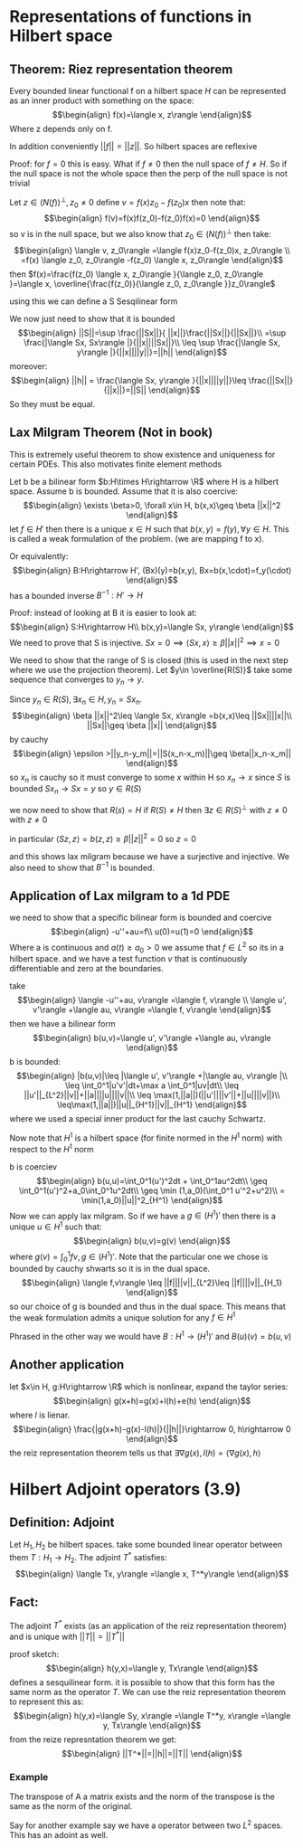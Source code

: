 # Representations of functions in Hilbert space

## Theorem: Riez representation theorem

Every bounded linear functional f on a hilbert space $H$ can be represented as an inner product with something on the space:
$$\begin{align}
f(x)=\langle x, z\rangle
\end{align}$$
Where z depends only on f.

In addition conveniently $||f||= ||z||$. So hilbert spaces are reflexive

Proof:
for $f=0$ this is easy. What if $f\neq 0$ then the null space of $f\neq H$. So if the null space is not the whole space then the perp of the null space is not trivial

Let $z\in (N(f))^\perp,z_0\neq 0$ define $v=f(x)z_0-f(z_0)x$ then note that:
$$\begin{align}
f(v)=f(x)f(z_0)-f(z_0)f(x)=0
\end{align}$$
so v is in the null space, but we also know that $z_0\in (N(f))^\perp$ then take:
$$\begin{align}
\langle v, z_0\rangle =\langle f(x)z_0-f(z_0)x, z_0\rangle \\
=f(x) \langle z_0, z_0\rangle -f(z_0) \langle x, z_0\rangle
\end{align}$$
then $f(x)=\frac{f(z_0) \langle x, z_0\rangle }{\langle z_0, z_0\rangle }=\langle x, \overline{\frac{f(z_0)}{\langle z_0, z_0\rangle }}z_0\rangle$

using this we can define a S Sesqilinear form

We now just need to show that it is bounded
$$\begin{align}
||S||=\sup \frac{||Sx||}{ ||x||}\frac{||Sx||}{||Sx||}\\
=\sup \frac{|\langle Sx, Sx\rangle |}{||x||||Sx||}\\
\leq \sup \frac{|\langle Sx, y\rangle |}{||x||||y||}=||h||
\end{align}$$
moreover:
$$\begin{align}
||h|| = \frac{\langle Sx, y\rangle }{||x||||y||}\leq \frac{||Sx||}{||x||}=||S||
\end{align}$$
So they must be equal.

## Lax Milgram Theorem (Not in book)
This is extremely useful theorem to show existence and uniqueness for certain PDEs. This also motivates finite element methods

Let b be a bilinear form $b:H\times H\rightarrow \R$ where H is a hilbert space. Assume b is bounded. Assume that it is also coercive:
$$\begin{align}
\exists \beta>0, \forall x\in H, b(x,x)\geq \beta ||x||^2
\end{align}$$
let $f\in H'$ then there is a unique $x\in H$ such that $b(x,y)=f(y),\forall y\in H$. This is called a weak formulation of the problem. (we are mapping f to x).

Or equivalently:
$$\begin{align}
B:H\rightarrow H', (Bx)(y)=b(x,y), Bx=b(x,\cdot)=f_y(\cdot)
\end{align}$$
has a bounded inverse $B^{-1}:H'\rightarrow H$
<!-- NOTE: We shouldn't memorize this, but portions of this proof will come up on the test -->

Proof: instead of looking at B it is easier to look at:
$$\begin{align}
S:H\rightarrow H\\
b(x,y)=\langle Sx, y\rangle
\end{align}$$
We need to prove that S is injective. $Sx=0\implies \langle Sx, x\rangle \geq \beta ||x||^2\implies x=0$

We need to show that the range of S is closed (this is used in the next step where we use the projection theorem). Let $y\in \overline{R(S)}$ take some sequence that converges to $y_n\rightarrow y$.

Since $y_n\in R(S),\exists x_n\in H,y_n=Sx_n$.
$$\begin{align}
\beta ||x||^2\leq \langle Sx, x\rangle =b(x,x)\leq ||Sx||||x||\\
||Sx||\geq \beta ||x||
\end{align}$$
by cauchy
$$\begin{align}
\epsilon >||y_n-y_m||=||S(x_n-x_m)||\geq \beta||x_n-x_m||
\end{align}$$
so $x_n$ is cauchy so it must converge to some $x$ within H so $x_n\rightarrow x$ since $S$ is bounded $Sx_n\rightarrow Sx=y$ so $y\in R(S)$

we now need to show that $R(s)=H$ if $R(S)\neq H$ then $\exists z\in R(S)^\perp$ with $z\neq 0$ with $z\neq 0$

in particular $\langle Sz, z\rangle =b(z,z)\geq \beta ||z||^2=0$ so $z=0$

and this shows lax milgram because we have a surjective and injective. We also need to show that $B^{-1}$ is bounded.

## Application of Lax milgram to a 1d PDE
we need to show that a specific bilinear form is bounded and coercive
$$\begin{align}
-u''+au=f\\
u(0)=u(1)=0
\end{align}$$
Where a is continuous and $a(t)\geq a_0>0$ we assume that $f\in L^2$ so its in a hilbert space. and we have a test function $v$ that is continuously differentiable and zero at the boundaries.

take
$$\begin{align}
\langle -u''+au, v\rangle =\langle f, v\rangle \\
\langle u', v'\rangle +\langle au, v\rangle =\langle f, v\rangle
\end{align}$$
then we have a bilinear form
$$\begin{align}
b(u,v)=\langle u', v'\rangle +\langle au, v\rangle
\end{align}$$
b is bounded:
$$\begin{align}
|b(u,v)|\leq |\langle u', v'\rangle +|\langle au, v\rangle |\\
\leq \int_0^1|u'v'|dt+\max a \int_0^1|uv|dt\\
\leq ||u'||_{L^2}||v||+||a||||u||||v||\\
\leq \max(1,||a||)(||u'||||v'||+||u||||v||)\\
\leq\max(1,||a||)||u||_{H^1}||v||_{H^1}
\end{align}$$
where we used a special inner product for the last cauchy Schwartz.

Now note that $H^1$ is a hilbert space (for finite normed in the $H^1$ norm) with respect to the $H^1$ norm

b is coerciev
$$\begin{align}
b(u,u)=\int_0^1(u')^2dt + \int_0^1au^2dt\\
\geq \int_0^1(u')^2+a_0\int_0^1u^2dt\\
\geq \min (1,a_0)(\int_0^1 u'^2+u^2)\\
= \min(1,a_0)||u||^2_{H^1}
\end{align}$$
Now we can apply lax milgram. So if we have a $g\in (H^1)'$ then there is a unique $u\in H^1$ such that:
$$\begin{align}
b(u,v)=g(v)
\end{align}$$
where $g(v)=\int_0^1 fv,g\in (H^1)'$. Note that the particular one we chose is bounded by cauchy shwarts so it is in the dual space.
$$\begin{align}
\langle f,v\rangle \leq ||f||||v||_{L^2}\leq ||f||||v||_{H_1}
\end{align}$$
so our choice of g is bounded and thus in the dual space. This means that the weak formulation admits a unique solution for any $f\in H^1$

Phrased in the other way we would have $B:H^1\rightarrow (H^1)'$ and $B(u)(v)=b(u,v)$

## Another application
let $x\in H, g:H\rightarrow \R$ which is nonlinear, expand the taylor series:
$$\begin{align}
g(x+h)=g(x)+l(h)+e(h)
\end{align}$$
where $l$ is lienar.
$$\begin{align}
\frac{|g(x+h)-g(x)-l(h)|}{||h||}\rightarrow 0, h\rightarrow 0
\end{align}$$
the reiz representation theorem tells us that $\exists \nabla g(x), l(h)=\langle \nabla g(x),h\rangle$

# Hilbert Adjoint operators (3.9)

## Definition: Adjoint
Let $H_1,H_2$ be hilbert spaces. take some bounded linear operator between them $T:H_1\rightarrow H_2$. The adjoint $T^*$ satisfies:
$$\begin{align}
\langle Tx, y\rangle =\langle x, T^*y\rangle
\end{align}$$
## Fact:
The adjoint $T^*$ exists (as an application of the reiz representation theorem) and is unique with $||T||=||T^*||$

proof sketch:
$$\begin{align}
h(y,x)=\langle y, Tx\rangle
\end{align}$$
defines a sesquilinear form. it is possible to show that this form has the same norm as the operator $T$. We can use the reiz representation theorem to represent this as:
$$\begin{align}
h(y,x)=\langle Sy, x\rangle =\langle T^*y, x\rangle =\langle y, Tx\rangle
\end{align}$$
from the reize represntation theorem we get:
$$\begin{align}
||T^*||=||h||=||T||
\end{align}$$

### Example
The transpose of A a matrix exists and the norm of the transpose is the same as the norm of the original.

Say for another example say we have a operator between two $L^2$ spaces. This has an adoint as well.
